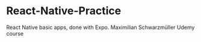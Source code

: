 # React-Native-Practice
React Native basic apps, done with Expo.
Maximilian Schwarzmüller Udemy course
